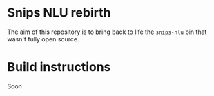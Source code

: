 Snips NLU rebirth
=================

The aim of this repository is to bring back to life the `snips-nlu` bin that wasn't fully open source.

Build instructions
=
Soon